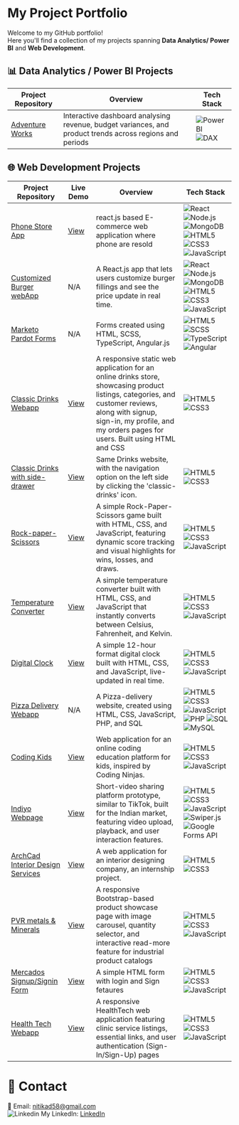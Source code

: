 # My Project Portfolio

Welcome to my GitHub portfolio!  
Here you'll find a collection of my projects spanning **Data Analytics/ Power BI** and **Web Development**.

## 📊 Data Analytics / Power BI Projects

| Project Repository | Overview | Tech Stack |
|---------|-------------|-------|
| <a href="https://github.com/nitikad58/Adventure-Works" target="_blank">Adventure Works</a> | Interactive dashboard analysing revenue, budget variances, and product trends across regions and periods |![Power BI](https://img.shields.io/badge/Power%20BI-Data%20Viz-yellow?logo=powerbi) ![DAX](https://img.shields.io/badge/DAX-Data%20Analysis%20Expressions-blue?logo=microsoft) |


## 🌐 Web Development Projects

| Project Repository | Live Demo | Overview | Tech Stack |
|---------|-------------|------------| ------------|
| [Phone Store App](https://github.com/nitikad58/Phone-store-web-app) | [ View ](https://phone-store-e-comm.netlify.app/)| react.js based E-commerce web application where phone are resold | ![React](https://img.shields.io/badge/React-20232a?logo=react&logoColor=61DAFB) ![Node.js](https://img.shields.io/badge/Node.js-339933?logo=nodedotjs&logoColor=white) ![MongoDB](https://img.shields.io/badge/MongoDB-47A248?logo=mongodb&logoColor=white) ![HTML5](https://img.shields.io/badge/HTML5-E34F26?logo=html5&logoColor=white) ![CSS3](https://img.shields.io/badge/CSS3-1572B6?logo=css3&logoColor=white) ![JavaScript](https://img.shields.io/badge/JavaScript-F7DF1E?logo=javascript&logoColor=black)|
| [Customized Burger webApp](https://github.com/nitikad58/Customised-Burger-app) | N/A | A React.js app that lets users customize burger fillings and see the price update in real time. | ![React](https://img.shields.io/badge/React-20232a?logo=react&logoColor=61DAFB) ![Node.js](https://img.shields.io/badge/Node.js-339933?logo=nodedotjs&logoColor=white) ![MongoDB](https://img.shields.io/badge/MongoDB-47A248?logo=mongodb&logoColor=white) ![HTML5](https://img.shields.io/badge/HTML5-E34F26?logo=html5&logoColor=white) ![CSS3](https://img.shields.io/badge/CSS3-1572B6?logo=css3&logoColor=white) ![JavaScript](https://img.shields.io/badge/JavaScript-F7DF1E?logo=javascript&logoColor=black) |
| [Marketo Pardot Forms ](https://github.com/nitikad58/Marketo-Pardot-Forms) | N/A | Forms created using HTML, SCSS, TypeScript, Angular.js |![HTML5](https://img.shields.io/badge/HTML5-E34F26?logo=html5&logoColor=white) ![SCSS](https://img.shields.io/badge/SCSS-CC6699?logo=sass&logoColor=white) ![TypeScript](https://img.shields.io/badge/TypeScript-3178C6?logo=typescript&logoColor=white) ![Angular](https://img.shields.io/badge/Angular-DD0031?logo=angular&logoColor=white) |
| [Classic Drinks Webapp](https://github.com/nitikad58/Classic-Drinks-Webapp) | [ View ](https://all-drinks.netlify.app/) | A responsive static web application for an online drinks store, showcasing product listings, categories, and customer reviews, along with signup, sign-in, my profile, and my orders pages for users. Built using HTML and CSS |![HTML5](https://img.shields.io/badge/HTML5-E34F26?logo=html5&logoColor=white) ![CSS3](https://img.shields.io/badge/CSS3-1572B6?logo=css3&logoColor=white) | 
| [Classic Drinks with side-drawer](https://github.com/nitikad58/Classic-Drinks-with-sideDrawer) | [ View ](https://classic-drinks-with-sidedrawer.netlify.app/) | Same Drinks website, with the navigation option on the left side by clicking the 'classic-drinks' icon. |![HTML5](https://img.shields.io/badge/HTML5-E34F26?logo=html5&logoColor=white) ![CSS3](https://img.shields.io/badge/CSS3-1572B6?logo=css3&logoColor=white)| 
| [Rock-paper-Scissors](https://github.com/nitikad58/Rock-Paper-Scissor)| [ View ](https://rock-paper-scissors-comp.netlify.app/) |A simple Rock-Paper-Scissors game built with HTML, CSS, and JavaScript, featuring dynamic score tracking and visual highlights for wins, losses, and draws.|![HTML5](https://img.shields.io/badge/HTML5-E34F26?logo=html5&logoColor=white) ![CSS3](https://img.shields.io/badge/CSS3-1572B6?logo=css3&logoColor=white) ![JavaScript](https://img.shields.io/badge/JavaScript-F7DF1E?logo=javascript&logoColor=black) |
| [Temperature Converter](https://github.com/nitikad58/Temperature-Converter) | [ View ](https://rock-paper-scissors-comp.netlify.app/) | A simple temperature converter built with HTML, CSS, and JavaScript that instantly converts between Celsius, Fahrenheit, and Kelvin. |![HTML5](https://img.shields.io/badge/HTML5-E34F26?logo=html5&logoColor=white) ![CSS3](https://img.shields.io/badge/CSS3-1572B6?logo=css3&logoColor=white) ![JavaScript](https://img.shields.io/badge/JavaScript-F7DF1E?logo=javascript&logoColor=black) |
| [Digital Clock](https://github.com/nitikad58/Digital-Clock-webapp) | [ View ](https://digital-white-clock.netlify.app/) | A simple 12-hour format digital clock built with HTML, CSS, and JavaScript, live-updated in real time. | ![HTML5](https://img.shields.io/badge/HTML5-E34F26?logo=html5&logoColor=white) ![CSS3](https://img.shields.io/badge/CSS3-1572B6?logo=css3&logoColor=white) ![JavaScript](https://img.shields.io/badge/JavaScript-F7DF1E?logo=javascript&logoColor=black) |
| [Pizza Delivery Webapp](https://github.com/nitikad58/Pizza-Delivery) | N/A | A Pizza-delivery website, created using HTML, CSS, JavaScript, PHP, and SQL |![HTML5](https://img.shields.io/badge/HTML5-E34F26?logo=html5&logoColor=white) ![CSS3](https://img.shields.io/badge/CSS3-1572B6?logo=css3&logoColor=white) ![JavaScript](https://img.shields.io/badge/JavaScript-F7DF1E?logo=javascript&logoColor=black) ![PHP](https://img.shields.io/badge/PHP-777BB4?logo=php&logoColor=white) ![SQL](https://img.shields.io/badge/SQL-003B57?logo=database&logoColor=white) ![MySQL](https://img.shields.io/badge/MySQL-4479A1?logo=mysql&logoColor=white) |
| [Coding Kids](https://github.com/nitikad58/Coding-kids-WebApp) | [ View ](https://app.netlify.com/projects/kids-coding/overview) | Web application for an online coding education platform for kids, inspired by Coding Ninjas. | ![HTML5](https://img.shields.io/badge/HTML5-E34F26?logo=html5&logoColor=white) ![CSS3](https://img.shields.io/badge/CSS3-1572B6?logo=css3&logoColor=white) ![JavaScript](https://img.shields.io/badge/JavaScript-F7DF1E?logo=javascript&logoColor=black) |
| [Indiyo Webpage](https://github.com/nitikad58/Indiyo-Webpage) | [ View ](https://indiyo.netlify.app/) | Short-video sharing platform prototype, similar to TikTok, built for the Indian market, featuring video upload, playback, and user interaction features. | ![HTML5](https://img.shields.io/badge/HTML5-E34F26?logo=html5&logoColor=white) ![CSS3](https://img.shields.io/badge/CSS3-1572B6?logo=css3&logoColor=white) ![JavaScript](https://img.shields.io/badge/JavaScript-F7DF1E?logo=javascript&logoColor=black) ![Swiper.js](https://img.shields.io/badge/Swiper.js-6332F6?logo=swiper&logoColor=white) ![Google Forms API](https://img.shields.io/badge/Google%20Forms%20API-4285F4?logo=googleforms&logoColor=white)|
| [ArchCad Interior Design Services](https://github.com/nitikad58/Archcad-services-Webapp) | [View](https://archcad-interior-design-services.netlify.app/)| A web application for an interior designing company, an internship project.| ![HTML5](https://img.shields.io/badge/HTML5-E34F26?logo=html5&logoColor=white) ![CSS3](https://img.shields.io/badge/CSS3-1572B6?logo=css3&logoColor=white) |
| [PVR metals & Minerals](https://github.com/nitikad58/PVR-metals-minerals-sample-webapp) | [ View ](https://pvr-sample.netlify.app/) | A responsive Bootstrap-based product showcase page with image carousel, quantity selector, and interactive read-more feature for industrial product catalogs |![HTML5](https://img.shields.io/badge/HTML5-E34F26?logo=html5&logoColor=white) ![CSS3](https://img.shields.io/badge/CSS3-1572B6?logo=css3&logoColor=white) ![JavaScript](https://img.shields.io/badge/JavaScript-F7DF1E?logo=javascript&logoColor=black) |
| [Mercados Signup/Signin Form](https://github.com/nitikad58/Mercados-task) | [ View ](https://mercadostask.netlify.app/) | A simple HTML form with login and Sign fetaures | ![HTML5](https://img.shields.io/badge/HTML5-E34F26?logo=html5&logoColor=white) ![CSS3](https://img.shields.io/badge/CSS3-1572B6?logo=css3&logoColor=white) ![JavaScript](https://img.shields.io/badge/JavaScript-F7DF1E?logo=javascript&logoColor=black) |
| [Health Tech Webapp](https://github.com/nitikad58/Health-Tech-Webapp) | [ View ](https://healthtech-sample.netlify.app/) | A responsive HealthTech web application featuring clinic service listings, essential links, and user authentication (Sign-In/Sign-Up) pages |![HTML5](https://img.shields.io/badge/HTML5-E34F26?logo=html5&logoColor=white) ![CSS3](https://img.shields.io/badge/CSS3-1572B6?logo=css3&logoColor=white) ![JavaScript](https://img.shields.io/badge/JavaScript-F7DF1E?logo=javascript&logoColor=black) |

# 📨 Contact
📧 Email: nitikad58@gmail.com  
![Linkedin](https://i.sstatic.net/gVE0j.png) My LinkedIn: [LinkedIn](https://www.linkedin.com/in/nitika-dhiman-8291ab160/)
&nbsp;

